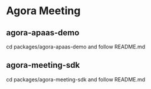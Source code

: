 # Agora Meeting


## agora-apaas-demo
cd packages/agora-apaas-demo and follow README.md


## agora-meeting-sdk
cd packages/agora-meeting-sdk and follow README.md




